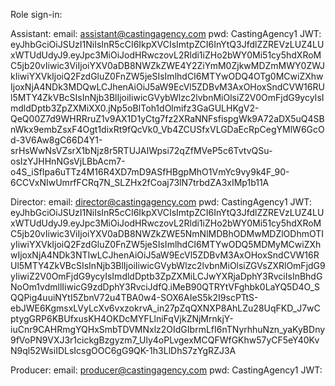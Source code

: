 Role sign-in:

Assistant:
email: assistant@castingagency.com
pwd: CastingAgency1
JWT:
eyJhbGciOiJSUzI1NiIsInR5cCI6IkpXVCIsImtpZCI6InYtQ3JfdlZZREVzLUZ4LUxWTUdUdyJ9.eyJpc3MiOiJodHRwczovL2Rldi1iZHo2bWY0Mi51cy5hdXRoMC5jb20vIiwic3ViIjoiYXV0aDB8NWZkZWE4Y2ZiYmM0ZjkwMDZmMWY0ZWJkIiwiYXVkIjoiQ2FzdGluZ0FnZW5jeSIsImlhdCI6MTYwODQ4OTg0MCwiZXhwIjoxNjA4NDk3MDQwLCJhenAiOiJ5aW9EcVl5ZDBvM3AxOHoxSndCVW16RUl5MTY4ZkVBcSIsInNjb3BlIjoiIiwicGVybWlzc2lvbnMiOlsiZ2V0OmFjdG9ycyIsImdldDptb3ZpZXMiXX0.jNp5oBIToh1dOlmifz3GaGULHKgV2-QeQ00Z7d9WHRRruZ1v9AX1D1yCtg7fz2XRaNNFsfispgWk9A72aDX5uQ4SBnWkx9embZsxF4Ogt1dixRt9fQcVk0_Vb4ZCUSfxVLGDaEcRpCegYMlW6GcOd-3V6Aw8gC66D4Y1-srHsWwNsVZsrX1bNjz8r5RTUJAIWpsi72qZfMVeP5c6TvtvQSu-osIzYJHHnNGsVjLBbAcm7-o4S_iSfIpa6uTTz4M16R4XD7mD9ASfHBgpMhO1VmYc9vy9k4F_90-6CCVxNIwUmrfFCRq7N_SLZHx2fCoaj73lN7trbdZA3xIMp1b11A

Director:
email: director@castingagency.com
pwd: CastingAgency1
JWT:
eyJhbGciOiJSUzI1NiIsInR5cCI6IkpXVCIsImtpZCI6InYtQ3JfdlZZREVzLUZ4LUxWTUdUdyJ9.eyJpc3MiOiJodHRwczovL2Rldi1iZHo2bWY0Mi51cy5hdXRoMC5jb20vIiwic3ViIjoiYXV0aDB8NWZkZWE5NmNlMDBhODMwMDZlODhmOTIyIiwiYXVkIjoiQ2FzdGluZ0FnZW5jeSIsImlhdCI6MTYwODQ5MDMyMCwiZXhwIjoxNjA4NDk3NTIwLCJhenAiOiJ5aW9EcVl5ZDBvM3AxOHoxSndCVW16RUl5MTY4ZkVBcSIsInNjb3BlIjoiIiwicGVybWlzc2lvbnMiOlsiZGVsZXRlOmFjdG9yIiwiZ2V0OmFjdG9ycyIsImdldDptb3ZpZXMiLCJwYXRjaDphY3RvciIsInBhdGNoOm1vdmllIiwicG9zdDphY3RvciJdfQ.iMeB90QTRYtVFghbk0LaYQ5D4O_SQQPig4uuiNYtI5ZbnV72u4TBA0w4-SOX6AIeS5k2I9scPTtS-ebJWE6KgmsxLVyLcXv6vxzokrvA_in27pZqQXNXP8AhLZu28UqFKD_J7wCptygGRP6KBUfxusKH4OKDcMYFLlniFqVjkZNjMrnkjY-iuCnr9CAHRmgYQHxSmbTDVMNxlz2OIdGIbrmLfI6nTNyrhhuNzn_yaKyBDny9fVoPN9VXJ3r1cickgBzgyzm7_Uly4oPLvgexMCQFWfGKhw57yCF5eY40KvN9ql52WsiIDLsIcsgOOC6gG9QK-1h3LlDhS7zYgRZJ3A

Producer:
email: producer@castingagency.com
pwd: CastingAgency1
JWT:
